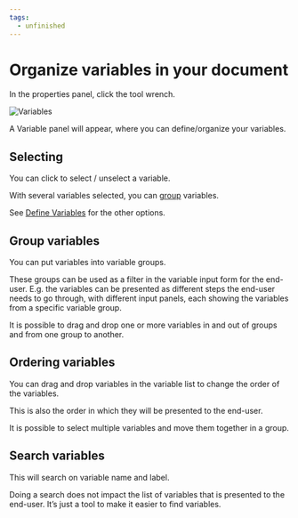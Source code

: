 ```yaml
---
tags:
  - unfinished
---
```


# Organize variables in your document


In the properties panel, click the tool wrench.

![Variables](https://chilipublishdocs.imgix.net/GraFx_studio/variables1.png)

A Variable panel will appear, where you can define/organize your variables.

## Selecting

You can click to select / unselect a variable.

With several variables selected, you can [group](#group-variables) variables.

See [Define Variables](/GraFx_studio/how_to/define_variables/) for the other options.

## Group variables

You can put variables into variable groups. 

These groups can be used as a filter in the variable input form for the end-user. E.g. the variables can be presented as different steps the end-user needs to go through, with different input panels, each showing the variables from a specific variable group.

It is possible to drag and drop one or more variables in and out of groups and from one group to another.

## Ordering variables

You can drag and drop variables in the variable list to change the order of the variables.

This is also the order in which they will be presented to the end-user.

It is possible to select multiple variables and move them together in a group.

## Search variables

This will search on variable name and label.

Doing a search does not impact the list of variables that is presented to the end-user. It’s just a tool to make it easier to find variables.